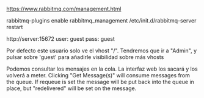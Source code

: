 https://www.rabbitmq.com/management.html

rabbitmq-plugins enable rabbitmq_management
/etc/init.d/rabbitmq-server restart

http://server:15672
user: guest
pass: guest

Por defecto este usuario solo ve el vhost "/".
Tendremos que ir a "Admin", y pulsar sobre 'guest' para añadirle visibilidad sobre más vhosts


Podemos consultar los mensajes en la cola. La interfaz web los sacará y los volverá a meter.
Clicking "Get Message(s)" will consume messages from the queue. If requeue is set the message will be put back into the queue in place, but "redelivered" will be set on the message.
